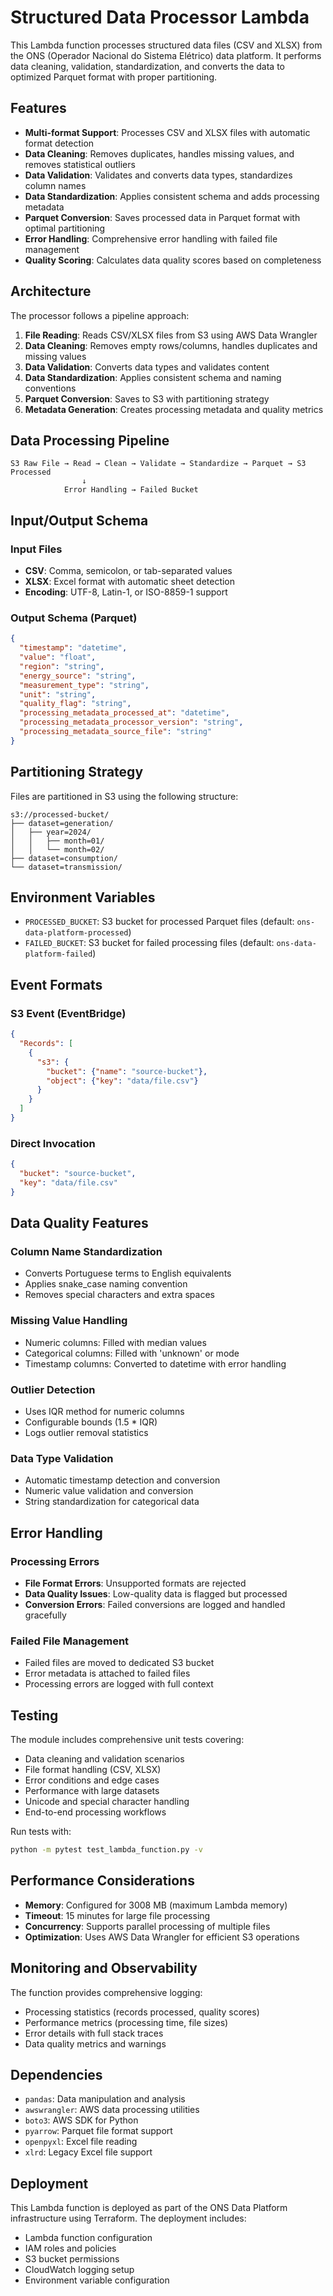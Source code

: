 # Structured Data Processor Lambda

This Lambda function processes structured data files (CSV and XLSX) from the ONS (Operador Nacional do Sistema Elétrico) data platform. It performs data cleaning, validation, standardization, and converts the data to optimized Parquet format with proper partitioning.

## Features

- **Multi-format Support**: Processes CSV and XLSX files with automatic format detection
- **Data Cleaning**: Removes duplicates, handles missing values, and removes statistical outliers
- **Data Validation**: Validates and converts data types, standardizes column names
- **Data Standardization**: Applies consistent schema and adds processing metadata
- **Parquet Conversion**: Saves processed data in Parquet format with optimal partitioning
- **Error Handling**: Comprehensive error handling with failed file management
- **Quality Scoring**: Calculates data quality scores based on completeness

## Architecture

The processor follows a pipeline approach:

1. **File Reading**: Reads CSV/XLSX files from S3 using AWS Data Wrangler
2. **Data Cleaning**: Removes empty rows/columns, handles duplicates and missing values
3. **Data Validation**: Converts data types and validates content
4. **Data Standardization**: Applies consistent schema and naming conventions
5. **Parquet Conversion**: Saves to S3 with partitioning strategy
6. **Metadata Generation**: Creates processing metadata and quality metrics

## Data Processing Pipeline

```
S3 Raw File → Read → Clean → Validate → Standardize → Parquet → S3 Processed
                ↓
            Error Handling → Failed Bucket
```

## Input/Output Schema

### Input Files
- **CSV**: Comma, semicolon, or tab-separated values
- **XLSX**: Excel format with automatic sheet detection
- **Encoding**: UTF-8, Latin-1, or ISO-8859-1 support

### Output Schema (Parquet)
```json
{
  "timestamp": "datetime",
  "value": "float",
  "region": "string",
  "energy_source": "string", 
  "measurement_type": "string",
  "unit": "string",
  "quality_flag": "string",
  "processing_metadata_processed_at": "datetime",
  "processing_metadata_processor_version": "string",
  "processing_metadata_source_file": "string"
}
```

## Partitioning Strategy

Files are partitioned in S3 using the following structure:
```
s3://processed-bucket/
├── dataset=generation/
│   ├── year=2024/
│   │   ├── month=01/
│   │   └── month=02/
├── dataset=consumption/
└── dataset=transmission/
```

## Environment Variables

- `PROCESSED_BUCKET`: S3 bucket for processed Parquet files (default: `ons-data-platform-processed`)
- `FAILED_BUCKET`: S3 bucket for failed processing files (default: `ons-data-platform-failed`)

## Event Formats

### S3 Event (EventBridge)
```json
{
  "Records": [
    {
      "s3": {
        "bucket": {"name": "source-bucket"},
        "object": {"key": "data/file.csv"}
      }
    }
  ]
}
```

### Direct Invocation
```json
{
  "bucket": "source-bucket",
  "key": "data/file.csv"
}
```

## Data Quality Features

### Column Name Standardization
- Converts Portuguese terms to English equivalents
- Applies snake_case naming convention
- Removes special characters and extra spaces

### Missing Value Handling
- Numeric columns: Filled with median values
- Categorical columns: Filled with 'unknown' or mode
- Timestamp columns: Converted to datetime with error handling

### Outlier Detection
- Uses IQR method for numeric columns
- Configurable bounds (1.5 * IQR)
- Logs outlier removal statistics

### Data Type Validation
- Automatic timestamp detection and conversion
- Numeric value validation and conversion
- String standardization for categorical data

## Error Handling

### Processing Errors
- **File Format Errors**: Unsupported formats are rejected
- **Data Quality Issues**: Low-quality data is flagged but processed
- **Conversion Errors**: Failed conversions are logged and handled gracefully

### Failed File Management
- Failed files are moved to dedicated S3 bucket
- Error metadata is attached to failed files
- Processing errors are logged with full context

## Testing

The module includes comprehensive unit tests covering:

- Data cleaning and validation scenarios
- File format handling (CSV, XLSX)
- Error conditions and edge cases
- Performance with large datasets
- Unicode and special character handling
- End-to-end processing workflows

Run tests with:
```bash
python -m pytest test_lambda_function.py -v
```

## Performance Considerations

- **Memory**: Configured for 3008 MB (maximum Lambda memory)
- **Timeout**: 15 minutes for large file processing
- **Concurrency**: Supports parallel processing of multiple files
- **Optimization**: Uses AWS Data Wrangler for efficient S3 operations

## Monitoring and Observability

The function provides comprehensive logging:
- Processing statistics (records processed, quality scores)
- Performance metrics (processing time, file sizes)
- Error details with full stack traces
- Data quality metrics and warnings

## Dependencies

- `pandas`: Data manipulation and analysis
- `awswrangler`: AWS data processing utilities
- `boto3`: AWS SDK for Python
- `pyarrow`: Parquet file format support
- `openpyxl`: Excel file reading
- `xlrd`: Legacy Excel file support

## Deployment

This Lambda function is deployed as part of the ONS Data Platform infrastructure using Terraform. The deployment includes:

- Lambda function configuration
- IAM roles and policies
- S3 bucket permissions
- CloudWatch logging setup
- Environment variable configuration